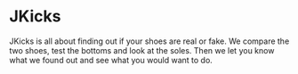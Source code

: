 # JKicks
JKicks is all about finding out if your shoes are real or fake. We compare the two shoes, test the bottoms and look at the soles. Then we let you know what we found out and see what you would want to do.